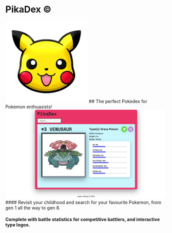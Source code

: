 # PikaDex © 
<img src="/public/Pikachu.png" alt="My cool logo"/>
## The perfect Pokedex for Pokemon enthuasists! 
<img src="/public/Venusaur.png" alt="My cool logo"/>
#### Revisit your childhood and search for your favourite Pokemon, from gen 1 all the way to gen 8.

#### Complete with battle statistics for competitive battlers, and interactive type logos. 
